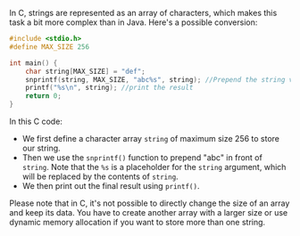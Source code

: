  In C, strings are represented as an array of characters, which makes this task a bit more complex than in Java. Here's a possible conversion:

```c
#include <stdio.h>
#define MAX_SIZE 256

int main() {
    char string[MAX_SIZE] = "def";
    snprintf(string, MAX_SIZE, "abc%s", string); //Prepend the string variable with another string literal
    printf("%s\n", string); //print the result
    return 0;
}
```

In this C code:
- We first define a character array `string` of maximum size 256 to store our string.
- Then we use the `snprintf()` function to prepend "abc" in front of `string`. Note that the `%s` is a placeholder for the `string` argument, which will be replaced by the contents of `string`.
- We then print out the final result using `printf()`.

Please note that in C, it's not possible to directly change the size of an array and keep its data. You have to create another array with a larger size or use dynamic memory allocation if you want to store more than one string.
